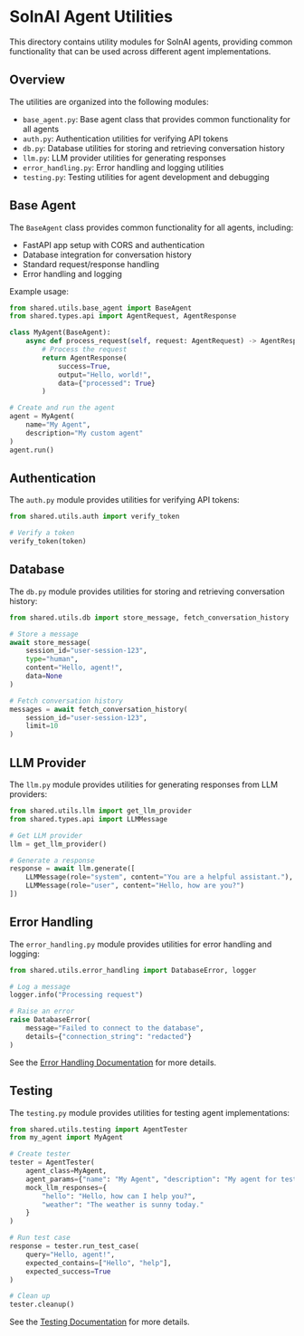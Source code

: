# SolnAI Agent Utilities

This directory contains utility modules for SolnAI agents, providing common functionality that can be used across different agent implementations.

## Overview

The utilities are organized into the following modules:

- `base_agent.py`: Base agent class that provides common functionality for all agents
- `auth.py`: Authentication utilities for verifying API tokens
- `db.py`: Database utilities for storing and retrieving conversation history
- `llm.py`: LLM provider utilities for generating responses
- `error_handling.py`: Error handling and logging utilities
- `testing.py`: Testing utilities for agent development and debugging

## Base Agent

The `BaseAgent` class provides common functionality for all agents, including:

- FastAPI app setup with CORS and authentication
- Database integration for conversation history
- Standard request/response handling
- Error handling and logging

Example usage:

```python
from shared.utils.base_agent import BaseAgent
from shared.types.api import AgentRequest, AgentResponse

class MyAgent(BaseAgent):
    async def process_request(self, request: AgentRequest) -> AgentResponse:
        # Process the request
        return AgentResponse(
            success=True,
            output="Hello, world!",
            data={"processed": True}
        )

# Create and run the agent
agent = MyAgent(
    name="My Agent",
    description="My custom agent"
)
agent.run()
```

## Authentication

The `auth.py` module provides utilities for verifying API tokens:

```python
from shared.utils.auth import verify_token

# Verify a token
verify_token(token)
```

## Database

The `db.py` module provides utilities for storing and retrieving conversation history:

```python
from shared.utils.db import store_message, fetch_conversation_history

# Store a message
await store_message(
    session_id="user-session-123",
    type="human",
    content="Hello, agent!",
    data=None
)

# Fetch conversation history
messages = await fetch_conversation_history(
    session_id="user-session-123",
    limit=10
)
```

## LLM Provider

The `llm.py` module provides utilities for generating responses from LLM providers:

```python
from shared.utils.llm import get_llm_provider
from shared.types.api import LLMMessage

# Get LLM provider
llm = get_llm_provider()

# Generate a response
response = await llm.generate([
    LLMMessage(role="system", content="You are a helpful assistant."),
    LLMMessage(role="user", content="Hello, how are you?")
])
```

## Error Handling

The `error_handling.py` module provides utilities for error handling and logging:

```python
from shared.utils.error_handling import DatabaseError, logger

# Log a message
logger.info("Processing request")

# Raise an error
raise DatabaseError(
    message="Failed to connect to the database",
    details={"connection_string": "redacted"}
)
```

See the [Error Handling Documentation](../../docs/error_handling.md) for more details.

## Testing

The `testing.py` module provides utilities for testing agent implementations:

```python
from shared.utils.testing import AgentTester
from my_agent import MyAgent

# Create tester
tester = AgentTester(
    agent_class=MyAgent,
    agent_params={"name": "My Agent", "description": "My agent for testing"},
    mock_llm_responses={
        "hello": "Hello, how can I help you?",
        "weather": "The weather is sunny today."
    }
)

# Run test case
response = tester.run_test_case(
    query="Hello, agent!",
    expected_contains=["Hello", "help"],
    expected_success=True
)

# Clean up
tester.cleanup()
```

See the [Testing Documentation](../../docs/testing.md) for more details.
